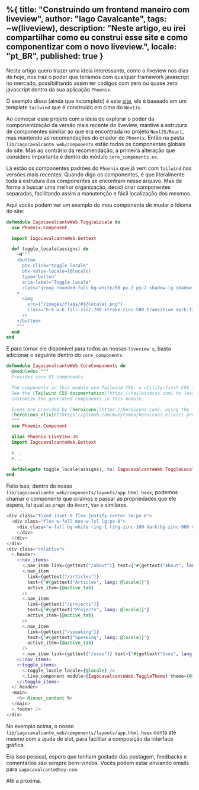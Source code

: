 %{
  title: "Construindo um frontend maneiro com liveview",
  author: "Iago Cavalcante",
  tags: ~w(liveview),
  description: "Neste artigo, eu irei compartilhar como eu construi esse site e como componentizar com o novo liveview.",
  locale: "pt_BR",
  published: true
}
---

Neste artigo quero trazer uma ideia interessante, como o liveview nos dias de hoje, nos traz o poder que teríamos com qualquer framework javascript no mercado, possibilitando assim ter códigos com zero ou quase zero javascript dentro da sua aplicação `Phoenix`.

O exemplo disso (ainda que incompleto) é este [site](https://github.com/iagocavalcante/iago-cavalcante), ele é baseado em um template `Tailwind` que é construído em cima do `NextJs`.

Ao começar esse projeto com a ideia de explorar o poder da componentização da versão mais recente do liveview, mantive a estrutura de componentes similiar ao que era encontrada no projeto `NextJS/React`, mas mantendo as recomendações do criador do `Phoenix`. Então na pasta `lib/iagocavalcante_web/components` estão todos os componentes globais do site. Mas ao contrário da recomendação, a primeira alteração que considero importante é dentro do módulo `core_components.ex`.

Lá estão os componentes padrões do `Phoenix` que já vem com `Tailwind` nas versões mais recentes. Quando digo os componentes, é que literalmente toda a estrutura dos componentes se encontram nesse arquivo. Mas de forma a buscar uma melhor organização, decidi criar componentes separadas, facilitando assim a manutenção e fácil localização dos mesmos.

Aqui vocês podem ver um exemplo do meu componente de mudar o Idioma do site:

```elixir
defmodule IagocavalcanteWeb.ToggleLocale do
  use Phoenix.Component

  import IagocavalcanteWeb.Gettext

  def toggle_locale(assigns) do
    ~H"""
    <button
      phx-click="toggle_locale"
      phx-value-locale={@locale}
      type="button"
      aria-label="Toggle locale"
      class="group rounded-full bg-white/90 px-3 py-2 shadow-lg shadow-zinc-800/5 ring-1 ring-zinc-900/5 backdrop-blur transition dark:bg-zinc-800/90 dark:ring-white/10 dark:hover:ring-white/20"
    >
      <img
        src={"/images/flags/#{@locale}.png"}
        class="h-6 w-6 fill-zinc-700 stroke-zinc-500 transition dark:fill-teal-400/10 dark:stroke-teal-500"
      />
    </button>
    """
  end
end
```

E para tornar ele disponível para todos as nossas `liveview's`, basta adicionar o seguinte dentro do `core_components`:

```elixir
defmodule IagocavalcanteWeb.CoreComponents do
  @moduledoc """
  Provides core UI components.

  The components in this module use Tailwind CSS, a utility-first CSS framework.
  See the [Tailwind CSS documentation](https://tailwindcss.com) to learn how to
  customize the generated components in this module.

  Icons are provided by [heroicons](https://heroicons.com), using the
  [heroicons_elixir](https://github.com/mveytsman/heroicons_elixir) project.
  """
  use Phoenix.Component

  alias Phoenix.LiveView.JS
  import IagocavalcanteWeb.Gettext

  #...
  #...

  defdelegate toggle_locale(assigns), to: IagocavalcanteWeb.ToggleLocale, as: :toggle_locale
end
```

Feito isso, dentro do nosso `lib/iagocavalcante_web/components/layouts/app.html.heex`, podemos chamar o componente que criamos e passar as propriedades que ele espera, tal qual as `props` do `React`, `Vue` e similares.

```heex
<div class="fixed inset-0 flex justify-center sm:px-8">
  <div class="flex w-full max-w-7xl lg:px-8">
    <div class="w-full bg-white ring-1 ring-zinc-100 dark:bg-zinc-900 dark:ring-zinc-300/20">
    </div>
  </div>
</div>
<div class="relative">
  <.header>
    <:nav_items>
      <.nav_item link={gettext("/about")} text={"#{gettext("About", lang: @locale)}"} active_item={@active_tab} />
      <.nav_item
        link={gettext("/articles")}
        text={"#{gettext("Articles", lang: @locale)}"}
        active_item={@active_tab}
      />
      <.nav_item
        link={gettext("/projects")}
        text={"#{gettext("Projects", lang: @locale)}"}
        active_item={@active_tab}
      />
      <.nav_item
        link={gettext("/speaking")}
        text={"#{gettext("Speaking", lang: @locale)}"}
        active_item={@active_tab}
      />
      <.nav_item link={gettext("/uses")} text={"#{gettext("Uses", lang: @locale)}"} active_item={@active_tab} />
    </:nav_items>
    <:toggle_items>
      <.toggle_locale locale={@locale} />
      <.live_component module={IagocavalcanteWeb.ToggleTheme} theme={@theme} id="theme" />
    </:toggle_items>
  </.header>
  <main>
    <%= @inner_content %>
  </main>
  <.footer />
</div>
```

No exemplo acima, o nosso `lib/iagocavalcante_web/components/layouts/app.html.heex` conta até mesmo com a ajuda de slot, para facilitar a composição da interface gráfica.

Era isso pessoal, espero que tenham gostado das postagem, feedbacks e comentários são sempre bem-vindos. Vocês podem estar enviando emails para `iagocavalcante@hey.com`.

Até a próxima.
